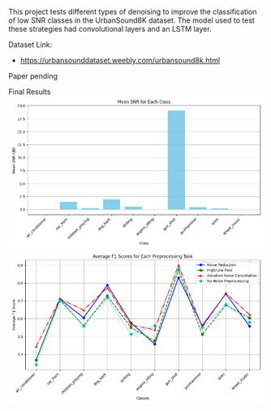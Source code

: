 This project tests different types of denoising to improve the classification of low SNR classes in the UrbanSound8K dataset. The model used to test these strategies had convolutional layers and an LSTM layer. 

Dataset Link: 
- https://urbansounddataset.weebly.com/urbansound8k.html 

Paper pending

Final Results 
![alt text](SNR_relation.png)
![alt text](F1_Scores.png)

